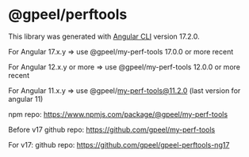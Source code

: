 # @gpeel/perftools

This library was generated with [Angular CLI](https://github.com/angular/angular-cli) version 17.2.0.

For Angular 17.x.y  => use @gpeel/my-perf-tools 17.0.0 or more recent

For Angular 12.x.y or more => use @gpeel/my-perf-tools 12.0.0 or more recent

For Angular 11.x.y => use @gpeel/my-perf-tools@11.2.0 (last version for angular 11)

npm repo: https://www.npmjs.com/package/@gpeel/my-perf-tools

Before v17
github repo: https://github.com/gpeel/my-perf-tools

For v17:
github repo: https://github.com/gpeel/gpeel-perftools-ng17
